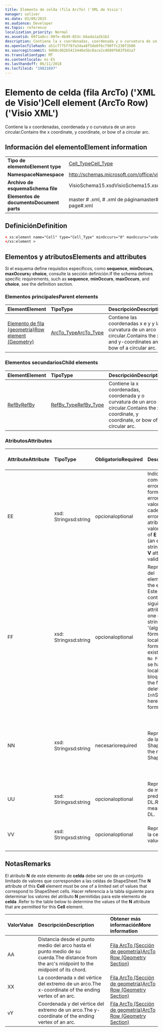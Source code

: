 ```yaml
---
title: Elemento de celda (fila ArcTo) ('XML de Visio')
manager: soliver
ms.date: 03/09/2015
ms.audience: Developer
ms.topic: reference
localization_priority: Normal
ms.assetid: 69f1a0cc-90fe-4b49-653c-bba4a1a2b1b2
description: Contiene la x coordenadas, coordenada y o curvatura de un arco circular.
ms.openlocfilehash: a51cf775f787a34aa8f5de6f6cf90ffc230f3500
ms.sourcegitcommit: 9d60cd82b5413446e5bc8ace2cd689f683fb41a7
ms.translationtype: MT
ms.contentlocale: es-ES
ms.lasthandoff: 06/11/2018
ms.locfileid: "19821697"
---
```

# <a name="cell-element-arcto-row-visio-xml"></a><span data-ttu-id="83d86-103">Elemento de celda (fila ArcTo) ('XML de Visio')</span><span class="sxs-lookup"><span data-stu-id="83d86-103">Cell element (ArcTo Row) ('Visio XML')</span></span>

<span data-ttu-id="83d86-104">Contiene la x coordenadas, coordenada y o curvatura de un arco circular.</span><span class="sxs-lookup"><span data-stu-id="83d86-104">Contains the x coordinate, y coordinate, or bow of a circular arc.</span></span>
  
## <a name="element-information"></a><span data-ttu-id="83d86-105">Información del elemento</span><span class="sxs-lookup"><span data-stu-id="83d86-105">Element information</span></span>

|||
|:-----|:-----|
|<span data-ttu-id="83d86-106">**Tipo de elemento**</span><span class="sxs-lookup"><span data-stu-id="83d86-106">**Element type**</span></span> <br/> |[<span data-ttu-id="83d86-107">Cell_Type</span><span class="sxs-lookup"><span data-stu-id="83d86-107">Cell_Type</span></span>](cell_type-complextypevisio-xml.md) <br/> |
|<span data-ttu-id="83d86-108">**Namespace**</span><span class="sxs-lookup"><span data-stu-id="83d86-108">**Namespace**</span></span> <br/> |http://schemas.microsoft.com/office/visio/2012/main  <br/> |
|<span data-ttu-id="83d86-109">**Archivo de esquema**</span><span class="sxs-lookup"><span data-stu-id="83d86-109">**Schema file**</span></span> <br/> |<span data-ttu-id="83d86-110">VisioSchema15.xsd</span><span class="sxs-lookup"><span data-stu-id="83d86-110">VisioSchema15.xsd</span></span>  <br/> |
|<span data-ttu-id="83d86-111">**Elementos de documento**</span><span class="sxs-lookup"><span data-stu-id="83d86-111">**Document parts**</span></span> <br/> |<span data-ttu-id="83d86-112">master # .xml, # .xml de página</span><span class="sxs-lookup"><span data-stu-id="83d86-112">master#.xml, page#.xml</span></span>  <br/> |
   
## <a name="definition"></a><span data-ttu-id="83d86-113">Definición</span><span class="sxs-lookup"><span data-stu-id="83d86-113">Definition</span></span>

```XML
< xs:element name="Cell" type="Cell_Type" minOccurs="0" maxOccurs="unbounded" >
</xs:element >
```

## <a name="elements-and-attributes"></a><span data-ttu-id="83d86-114">Elementos y atributos</span><span class="sxs-lookup"><span data-stu-id="83d86-114">Elements and attributes</span></span>

<span data-ttu-id="83d86-115">Si el esquema define requisitos específicos, como **sequence**, **minOccurs**, **maxOccurs**y **choice**, consulte la sección definición.</span><span class="sxs-lookup"><span data-stu-id="83d86-115">If the schema defines specific requirements, such as **sequence**, **minOccurs**, **maxOccurs**, and **choice**, see the definition section.</span></span> 
  
### <a name="parent-elements"></a><span data-ttu-id="83d86-116">Elementos principales</span><span class="sxs-lookup"><span data-stu-id="83d86-116">Parent elements</span></span>

|<span data-ttu-id="83d86-117">**Element**</span><span class="sxs-lookup"><span data-stu-id="83d86-117">**Element**</span></span>|<span data-ttu-id="83d86-118">**Tipo**</span><span class="sxs-lookup"><span data-stu-id="83d86-118">**Type**</span></span>|<span data-ttu-id="83d86-119">**Descripción**</span><span class="sxs-lookup"><span data-stu-id="83d86-119">**Description**</span></span>|
|:-----|:-----|:-----|
|[<span data-ttu-id="83d86-120">Elemento de fila (geometría)</span><span class="sxs-lookup"><span data-stu-id="83d86-120">Row element (Geometry)</span></span>](row-element-geometry-sectionvisio-xml.md) <br/> |[<span data-ttu-id="83d86-121">ArcTo_Type</span><span class="sxs-lookup"><span data-stu-id="83d86-121">ArcTo_Type</span></span>](arcto_type-complextypevisio-xml.md) <br/> |<span data-ttu-id="83d86-122">Contiene las coordenadas x e y y la curvatura de un arco circular.</span><span class="sxs-lookup"><span data-stu-id="83d86-122">Contains the x- and y-coordinates and bow of a circular arc.</span></span>  <br/> |
   
### <a name="child-elements"></a><span data-ttu-id="83d86-123">Elementos secundarios</span><span class="sxs-lookup"><span data-stu-id="83d86-123">Child elements</span></span>

|<span data-ttu-id="83d86-124">**Element**</span><span class="sxs-lookup"><span data-stu-id="83d86-124">**Element**</span></span>|<span data-ttu-id="83d86-125">**Tipo**</span><span class="sxs-lookup"><span data-stu-id="83d86-125">**Type**</span></span>|<span data-ttu-id="83d86-126">**Descripción**</span><span class="sxs-lookup"><span data-stu-id="83d86-126">**Description**</span></span>|
|:-----|:-----|:-----|
|[<span data-ttu-id="83d86-127">RefBy</span><span class="sxs-lookup"><span data-stu-id="83d86-127">RefBy</span></span>](refby-element-cell_type-complextypevisio-xml.md) <br/> |[<span data-ttu-id="83d86-128">RefBy_Type</span><span class="sxs-lookup"><span data-stu-id="83d86-128">RefBy_Type</span></span>](refby_type-complextypevisio-xml.md) <br/> |<span data-ttu-id="83d86-129">Contiene la x coordenadas, coordenada y o curvatura de un arco circular.</span><span class="sxs-lookup"><span data-stu-id="83d86-129">Contains the x coordinate, y coordinate, or bow of a circular arc.</span></span>  <br/> |
   
### <a name="attributes"></a><span data-ttu-id="83d86-130">Atributos</span><span class="sxs-lookup"><span data-stu-id="83d86-130">Attributes</span></span>

|<span data-ttu-id="83d86-131">**Attribute**</span><span class="sxs-lookup"><span data-stu-id="83d86-131">**Attribute**</span></span>|<span data-ttu-id="83d86-132">**Tipo**</span><span class="sxs-lookup"><span data-stu-id="83d86-132">**Type**</span></span>|<span data-ttu-id="83d86-133">**Obligatorio**</span><span class="sxs-lookup"><span data-stu-id="83d86-133">**Required**</span></span>|<span data-ttu-id="83d86-134">**Descripción**</span><span class="sxs-lookup"><span data-stu-id="83d86-134">**Description**</span></span>|<span data-ttu-id="83d86-135">**Valores posibles**</span><span class="sxs-lookup"><span data-stu-id="83d86-135">**Possible values**</span></span>|
|:-----|:-----|:-----|:-----|:-----|
|<span data-ttu-id="83d86-136">E</span><span class="sxs-lookup"><span data-stu-id="83d86-136">E</span></span>  <br/> |<span data-ttu-id="83d86-137">xsd: String</span><span class="sxs-lookup"><span data-stu-id="83d86-137">xsd:string</span></span>  <br/> |<span data-ttu-id="83d86-138">opcional</span><span class="sxs-lookup"><span data-stu-id="83d86-138">optional</span></span>  <br/> |<span data-ttu-id="83d86-139">Indica que la fórmula da como resultado un error.</span><span class="sxs-lookup"><span data-stu-id="83d86-139">Indicates that the formula evaluates to an error.</span></span> <span data-ttu-id="83d86-140">El valor de **E** es el valor actual (una cadena de mensaje de error); el valor del atributo **V** es el último valor válido.</span><span class="sxs-lookup"><span data-stu-id="83d86-140">The value of **E** is the current value (an error message string); the value of the **V** attribute is the last valid value.</span></span>  <br/> |<span data-ttu-id="83d86-141">Una cadena de mensaje de error.</span><span class="sxs-lookup"><span data-stu-id="83d86-141">An error message string.</span></span>  <br/> |
|<span data-ttu-id="83d86-142">F</span><span class="sxs-lookup"><span data-stu-id="83d86-142">F</span></span>  <br/> |<span data-ttu-id="83d86-143">xsd: String</span><span class="sxs-lookup"><span data-stu-id="83d86-143">xsd:string</span></span>  <br/> |<span data-ttu-id="83d86-144">opcional</span><span class="sxs-lookup"><span data-stu-id="83d86-144">optional</span></span>  <br/> | <span data-ttu-id="83d86-145">Representa la fórmula del elemento.</span><span class="sxs-lookup"><span data-stu-id="83d86-145">Represents the element's formula.</span></span> <span data-ttu-id="83d86-146">Este atributo puede contener uno de las siguientes cadenas:</span><span class="sxs-lookup"><span data-stu-id="83d86-146">This attribute can contain one of the following strings:</span></span>  <br/>  <span data-ttu-id="83d86-147">'(algunos fórmula)' Si la fórmula existe localmente</span><span class="sxs-lookup"><span data-stu-id="83d86-147">'(some formula)' if the formula exists locally</span></span>  <br/>  <span data-ttu-id="83d86-148">`No Formula`Si la fórmula se ha eliminado localmente o bloqueada</span><span class="sxs-lookup"><span data-stu-id="83d86-148">`No Formula` if the formula is locally deleted or blocked</span></span>  <br/>  <span data-ttu-id="83d86-149">`Inh`Si la fórmula es heredada.</span><span class="sxs-lookup"><span data-stu-id="83d86-149">`Inh` if the formula is inherited.</span></span>  <br/> |<span data-ttu-id="83d86-150">Una fórmula.</span><span class="sxs-lookup"><span data-stu-id="83d86-150">A formula.</span></span>  <br/> |
|<span data-ttu-id="83d86-151">N</span><span class="sxs-lookup"><span data-stu-id="83d86-151">N</span></span>  <br/> |<span data-ttu-id="83d86-152">xsd: String</span><span class="sxs-lookup"><span data-stu-id="83d86-152">xsd:string</span></span>  <br/> |<span data-ttu-id="83d86-153">necesario</span><span class="sxs-lookup"><span data-stu-id="83d86-153">required</span></span>  <br/> |<span data-ttu-id="83d86-154">Representa el nombre de la celda ShapeSheet.</span><span class="sxs-lookup"><span data-stu-id="83d86-154">Represents the name of the ShapeSheet cell.</span></span>  <br/> |<span data-ttu-id="83d86-155">El nombre de la celda ShapeSheet.</span><span class="sxs-lookup"><span data-stu-id="83d86-155">The name of the ShapeSheet cell.</span></span>  <br/> <span data-ttu-id="83d86-156">Vea la sección comentarios que aparece a continuación.</span><span class="sxs-lookup"><span data-stu-id="83d86-156">See the Remarks section below.</span></span>  <br/> |
|<span data-ttu-id="83d86-157">U</span><span class="sxs-lookup"><span data-stu-id="83d86-157">U</span></span>  <br/> |<span data-ttu-id="83d86-158">xsd: String</span><span class="sxs-lookup"><span data-stu-id="83d86-158">xsd:string</span></span>  <br/> |<span data-ttu-id="83d86-159">opcional</span><span class="sxs-lookup"><span data-stu-id="83d86-159">optional</span></span>  <br/> |<span data-ttu-id="83d86-160">Representa una unidad de medida, el valor predeterminado es DL.</span><span class="sxs-lookup"><span data-stu-id="83d86-160">Represents a unit of measure The default is DL.</span></span>  <br/> |<span data-ttu-id="83d86-161">Las unidades de la celda.</span><span class="sxs-lookup"><span data-stu-id="83d86-161">The units of the cell.</span></span>  <br/> |
|<span data-ttu-id="83d86-162">V</span><span class="sxs-lookup"><span data-stu-id="83d86-162">V</span></span>  <br/> |<span data-ttu-id="83d86-163">xsd: String</span><span class="sxs-lookup"><span data-stu-id="83d86-163">xsd:string</span></span>  <br/> |<span data-ttu-id="83d86-164">opcional</span><span class="sxs-lookup"><span data-stu-id="83d86-164">optional</span></span>  <br/> |<span data-ttu-id="83d86-165">Representa el valor de la celda.</span><span class="sxs-lookup"><span data-stu-id="83d86-165">Represents the value of the cell.</span></span>  <br/> |<span data-ttu-id="83d86-166">El valor de la celda ShapeSheet.</span><span class="sxs-lookup"><span data-stu-id="83d86-166">The value of the ShapeSheet cell.</span></span>  <br/> |
   
## <a name="remarks"></a><span data-ttu-id="83d86-167">Notas</span><span class="sxs-lookup"><span data-stu-id="83d86-167">Remarks</span></span>

<span data-ttu-id="83d86-168">El atributo **N** de este elemento de **celda** debe ser uno de un conjunto limitado de valores que corresponden a las celdas de ShapeSheet.</span><span class="sxs-lookup"><span data-stu-id="83d86-168">The **N** attribute of this **Cell** element must be one of a limited set of values that correspond to ShapeSheet cells.</span></span> <span data-ttu-id="83d86-169">Hacer referencia a la tabla siguiente para determinar los valores del atributo **N** permitidas para este elemento de **celda** .</span><span class="sxs-lookup"><span data-stu-id="83d86-169">Refer to the table below to determine the values of the **N** attribute that are permitted for this **Cell** element.</span></span> 
  
|<span data-ttu-id="83d86-170">**Valor**</span><span class="sxs-lookup"><span data-stu-id="83d86-170">**Value**</span></span>|<span data-ttu-id="83d86-171">**Descripción**</span><span class="sxs-lookup"><span data-stu-id="83d86-171">**Description**</span></span>|<span data-ttu-id="83d86-172">**Obtener más información**</span><span class="sxs-lookup"><span data-stu-id="83d86-172">**More information**</span></span>|
|:-----|:-----|:-----|
|<span data-ttu-id="83d86-173">A</span><span class="sxs-lookup"><span data-stu-id="83d86-173">A</span></span>  <br/> |<span data-ttu-id="83d86-174">Distancia desde el punto medio del arco hasta el punto medio de su cuerda.</span><span class="sxs-lookup"><span data-stu-id="83d86-174">The distance from the arc's midpoint to the midpoint of its chord.</span></span>  <br/> |[<span data-ttu-id="83d86-175">Fila ArcTo (Sección de geometría)</span><span class="sxs-lookup"><span data-stu-id="83d86-175">ArcTo Row (Geometry Section)</span></span>](arcto-row-geometry-section.md) <br/> |
|<span data-ttu-id="83d86-176">X</span><span class="sxs-lookup"><span data-stu-id="83d86-176">X</span></span>  <br/> |<span data-ttu-id="83d86-177">La coordenada x del vértice del extremo de un arco.</span><span class="sxs-lookup"><span data-stu-id="83d86-177">The x-coordinate of the ending vertex of an arc.</span></span>  <br/> |[<span data-ttu-id="83d86-178">Fila ArcTo (Sección de geometría)</span><span class="sxs-lookup"><span data-stu-id="83d86-178">ArcTo Row (Geometry Section)</span></span>](arcto-row-geometry-section.md) <br/> |
|<span data-ttu-id="83d86-179">v</span><span class="sxs-lookup"><span data-stu-id="83d86-179">Y</span></span>  <br/> |<span data-ttu-id="83d86-180">Coordenada y del vértice del extremo de un arco.</span><span class="sxs-lookup"><span data-stu-id="83d86-180">The y-coordinate of the ending vertex of an arc.</span></span>  <br/> |[<span data-ttu-id="83d86-181">Fila ArcTo (Sección de geometría)</span><span class="sxs-lookup"><span data-stu-id="83d86-181">ArcTo Row (Geometry Section)</span></span>](arcto-row-geometry-section.md) <br/> |
   

